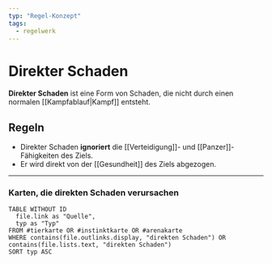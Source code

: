 ```yaml
---
typ: "Regel-Konzept"
tags:
  - regelwerk
---
```


# Direkter Schaden

**Direkter Schaden** ist eine Form von Schaden, die nicht durch einen normalen [[Kampfablauf|Kampf]] entsteht.

## Regeln
- Direkter Schaden **ignoriert** die [[Verteidigung]]- und [[Panzer]]-Fähigkeiten des Ziels.
- Er wird direkt von der [[Gesundheit]] des Ziels abgezogen.

---
### Karten, die direkten Schaden verursachen
```dataview
TABLE WITHOUT ID
  file.link as "Quelle",
  typ as "Typ"
FROM #tierkarte OR #instinktkarte OR #arenakarte
WHERE contains(file.outlinks.display, "direkten Schaden") OR contains(file.lists.text, "direkten Schaden")
SORT typ ASC